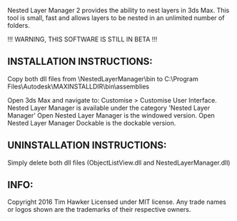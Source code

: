 Nested Layer Manager 2 provides the ability to nest layers in 3ds Max. This tool is small, fast and allows layers to be nested in an unlimited number of folders.

!!! WARNING, THIS SOFTWARE IS STILL IN BETA !!!

INSTALLATION INSTRUCTIONS:
--------------------------------------

Copy both dll files from \NestedLayerManager\bin to C:\Program Files\Autodesk\MAXINSTALLDIR\bin\assemblies 

Open 3ds Max and navigate to: Customise > Customise User Interface.
Nested Layer Manager is available under the category 'Nested Layer Manager'
Open Nested Layer Manager is the windowed version.
Open Nested Layer Manager Dockable is the dockable version.


UNINSTALLATION INSTRUCTIONS:
--------------------------------------

Simply delete both dll files (ObjectListView.dll and NestedLayerManager.dll)


INFO:
--------------------------------------

Copyright 2016 Tim Hawker
Licensed under MIT license. 
Any trade names or logos shown are the trademarks of their respective owners.
